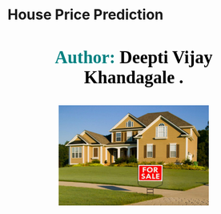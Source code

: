 # House Price Prediction   
</div>

<h3 align="center" style="font-size: 35px; color: #800080; font-family: Georgia;">
    <span style="color: #008080;"> Author:</span> 
    <span style="color: black;">Deepti Vijay Khandagale .</span>
</h3>
<p align="center">
  <img src="https://github.com/Deepti1206/House_Price_Prediction_Project/blob/main/Visuals/1400935880311.jpeg" width="300" height="200">
</p>

